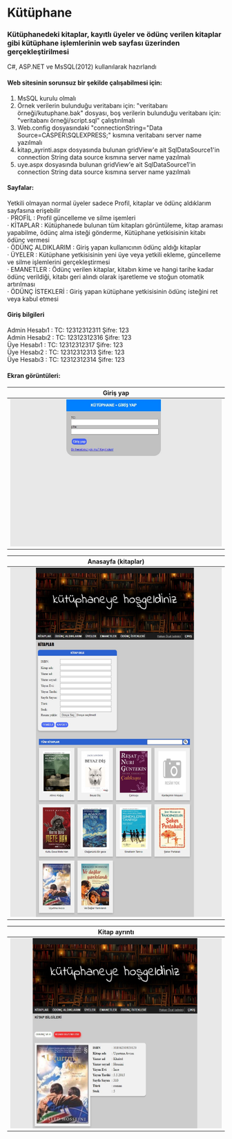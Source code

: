 # Kütüphane
### Kütüphanedeki kitaplar, kayıtlı üyeler ve ödünç verilen kitaplar gibi kütüphane işlemlerinin web sayfası üzerinden gerçekleştirilmesi

C#, ASP.NET ve MsSQL(2012) kullanılarak hazırlandı


#### Web sitesinin sorunsuz bir şekilde çalışabilmesi için:
1. MsSQL kurulu olmalı 
2. Örnek verilerin bulunduğu veritabanı için: "veritabanı örneği/kutuphane.bak" dosyası, boş verilerin bulunduğu veritabanı için: "veritabanı örneği/script.sql" çalıştırılmalı
3. Web.config dosyasındaki "connectionString="Data Source=CASPER\SQLEXPRESS;" kısmına veritabanı server name yazılmalı
4. kitap_ayrinti.aspx dosyasında bulunan gridView'e ait SqlDataSource1'in connection String data source kısmına server name yazılmalı
5. uye.aspx dosyasında bulunan gridView'e ait SqlDataSource1'in connection String data source kısmına server name yazılmalı

#### Sayfalar:
Yetkili olmayan normal üyeler sadece Profil, kitaplar ve ödünç aldıklarım sayfasına erişebilir\
· PROFİL				: Profil güncelleme ve silme işemleri\
· KİTAPLAR			: Kütüphanede bulunan tüm kitapları görüntüleme, kitap araması yapabilme, ödünç alma isteği gönderme, Kütüphane yetkisisinin kitabı ödünç vermesi \
· ÖDÜNÇ ALDIKLARIM	: Giriş yapan kullanıcının ödünç aldığı kitaplar\
· ÜYELER				: Kütüphane yetkisisinin yeni üye veya yetkili ekleme, güncelleme ve silme işlemlerini gerçekleştirmesi\
· EMANETLER			: Ödünç verilen kitaplar, kitabın kime ve hangi tarihe kadar  ödünç verildiği, kitabı geri alındı olarak işaretleme ve stoğun otomatik artırılması\
· ÖDÜNÇ İSTEKLERİ		: Giriş yapan kütüphane yetkisisinin ödünç isteğini ret veya kabul etmesi

#### Giriş bilgileri
Admin Hesabı1	: TC: 12312312311 Şifre: 123 \
Admin Hesabı2	: TC: 12312312316 Şifre: 123\
Üye Hesabı1	: TC: 12312312317 Şifre: 123\
Üye Hesabı2	: TC: 12312312313 Şifre: 123\
Üye Hesabı3	: TC: 12312312314 Şifre: 123


#### Ekran görüntüleri:
|  Giriş yap        |   
|:-------------:|
| <img src="/screenshots/giris.jpg">     |


|  Anasayfa (kitaplar)         |   
|:-------------:|
| <img src="/screenshots/anasayfa.jpg">     |



|  Kitap ayrıntı        |   
|:-------------:|
| <img src="/screenshots/kitapayrinti.jpg">     |
